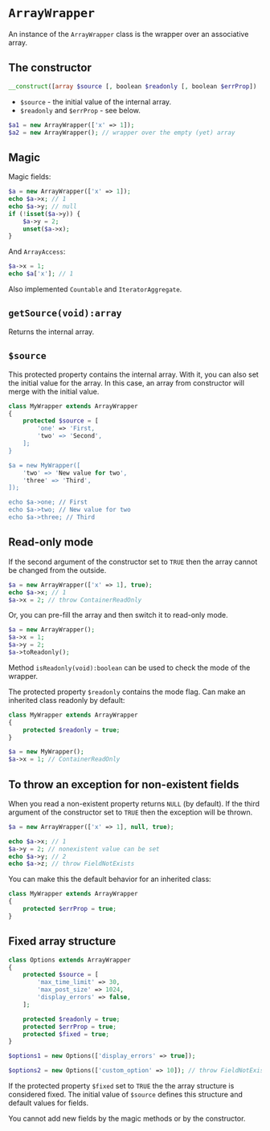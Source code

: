 # `ArrayWrapper`

An instance of the `ArrayWrapper` class is the wrapper over an associative array.

## The constructor

```php
__construct([array $source [, boolean $readonly [, boolean $errProp])
```

* `$source` - the initial value of the internal array.
* `$readonly` and `$errProp` - see below.

```php
$a1 = new ArrayWrapper(['x' => 1]);
$a2 = new ArrayWrapper(); // wrapper over the empty (yet) array
```

## Magic

Magic fields:

```php
$a = new ArrayWrapper(['x' => 1]);
echo $a->x; // 1
echo $a->y; // null
if (!isset($a->y)) {
    $a->y = 2;
    unset($a->x);
}
```

And `ArrayAccess`:

```php
$a->x = 1;
echo $a['x']; // 1
```

Also implemented `Countable` and `IteratorAggregate`.

## `getSource(void):array`

Returns the internal array.

## `$source`

This protected property contains the internal array.
With it, you can also set the initial value for the array. 
In this case, an array from constructor will merge with the initial value.

```php
class MyWrapper extends ArrayWrapper
{
    protected $source = [
        'one' => 'First,
        'two' => 'Second',
    ];
}

$a = new MyWrapper([
    'two' => 'New value for two',
    'three' => 'Third',
]);

echo $a->one; // First
echo $a->two; // New value for two
echo $a->three; // Third
```

## Read-only mode

If the second argument of the constructor set to `TRUE` then the array cannot be changed from the outside.

```php
$a = new ArrayWrapper(['x' => 1], true);
echo $a->x; // 1
$a->x = 2; // throw ContainerReadOnly
```

Or, you can pre-fill the array and then switch it to read-only mode.

```php
$a = new ArrayWrapper();
$a->x = 1;
$a->y = 2;
$a->toReadonly();
```

Method `isReadonly(void):boolean` can be used to check the mode of the wrapper.

The protected property `$readonly` contains the mode flag.
Can make an inherited class readonly by default:

```php
class MyWrapper extends ArrayWrapper
{
    protected $readonly = true;
}

$a = new MyWrapper();
$a->x = 1; // ContainerReadOnly
```

## To throw an exception for non-existent fields

When you read a non-existent property returns `NULL` (by default).
If the third argument of the constructor set to `TRUE` then the exception will be thrown.

```php
$a = new ArrayWrapper(['x' => 1], null, true);

echo $a->x; // 1
$a->y = 2; // nonexistent value can be set
echo $a->y; // 2
echo $a->z; // throw FieldNotExists
```

You can make this the default behavior for an inherited class:
```php
class MyWrapper extends ArrayWrapper
{
    protected $errProp = true;
}
```

## Fixed array structure

```php
class Options extends ArrayWrapper
{
    protected $source = [
        'max_time_limit' => 30,
        'max_post_size' => 1024,
        'display_errors' => false,
    ];

    protected $readonly = true;
    protected $errProp = true;
    protected $fixed = true;
}

$options1 = new Options(['display_errors' => true]);

$options2 = new Options(['custom_option' => 10]); // throw FieldNotExists
```

If the protected property `$fixed` set to `TRUE` the the array structure is considered fixed.
The initial value of `$source` defines this structure and default values for fields.

You cannot add new fields by the magic methods or by the constructor.
